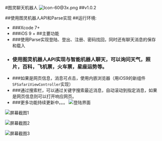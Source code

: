 #图灵聊天机器人
![Icon-60@3x.png](http://upload-images.jianshu.io/upload_images/727794-5f5d5a899832d67c.png?imageMogr2/auto-orient/strip%7CimageView2/2/w/1240)
##v1.0.2

##使用图灵机器人API和Parse实现
##运行环境:
  - ###Xcode 7+
  - ###iOS 9 +
##主要功能
  - ###使用Parse实现登陆、登出、注册、密码找回，同时还有聊天消息的保存和载入
  - ### 使用图灵机器人API实现与智能机器人聊天，可以询问天气，照片，百科，飞机票，火车票，星座运势等。
  - ###如果是网页信息，消息可点击，使用内嵌浏览器（用iOS9的新组件`SFSafariViewController`实现）
  - ###通过搜索栏，可以通过关键字搜索最近消息，自动滚动到指定消息，如果是网页信息则可以打开响应网页。
  - ###更多功能持续更新中。。。
  ![登陆界面](http://upload-images.jianshu.io/upload_images/727794-c7b9d4e236b9c53b.png?imageMogr2/auto-orient/strip%7CimageView2/2/w/1240)
  
![屏幕截图1](http://upload-images.jianshu.io/upload_images/727794-6df35c940fd76ee5.jpeg?imageMogr2/auto-orient/strip%7CimageView2/2/w/1240)

![屏幕截图2](http://upload-images.jianshu.io/upload_images/727794-1a26c9ca67011a71.jpeg?imageMogr2/auto-orient/strip%7CimageView2/2/w/1240)

![屏幕截图3](http://upload-images.jianshu.io/upload_images/727794-648f7f5c05bd786d.jpeg?imageMogr2/auto-orient/strip%7CimageView2/2/w/1240)